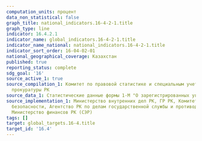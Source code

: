 ```yaml
---
computation_units: процент
data_non_statistical: false
graph_title: national_indicators.16-4-2-1.title
graph_type: line
indicator: 16.4.2.1
indicator_name: global_indicators.16-4-2-1.title
indicator_name_national: national_indicators.16-4-2-1.title
indicator_sort_order: 16-04-02-01
national_geographical_coverage: Казахстан
published: true
reporting_status: complete
sdg_goal: '16'
source_active_1: true
source_compilation_1: Комитет по правовой статистике и специальным учетам Генеральной
  прокуратуры РК
source_data_1: Статистические данные формы 1-М "О зарегистрированных уголовных правонарушениях"
source_implementation_1: Министерство внутренних дел РК, ГР РК, Комитет национальной
  безопасности, Агентство РК по делам государственной службы и противодействию коррупции,
  Министерство финансов РК (СЭР)
tags: []
target: global_targets.16-4.title
target_id: '16.4'
---
```

